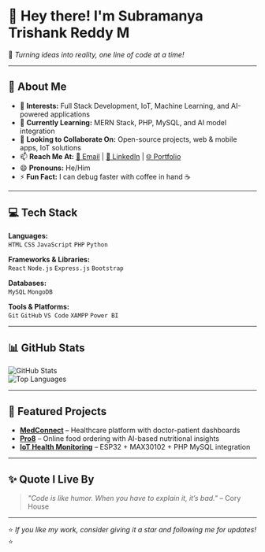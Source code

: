 # 👋 Hey there! I'm Subramanya Trishank Reddy M  

🌟 *Turning ideas into reality, one line of code at a time!*  

---

## 🚀 About Me  
- 👀 **Interests:** Full Stack Development, IoT, Machine Learning, and AI-powered applications  
- 🌱 **Currently Learning:** MERN Stack, PHP, MySQL, and AI model integration  
- 💞️ **Looking to Collaborate On:** Open-source projects, web & mobile apps, IoT solutions  
- 📫 **Reach Me At:** [📧 Email](trishanktrishank787@gmail.com) | [💼 LinkedIn](https://www.linkedin.com/in/subramanya-trishank-reddy-mukkamalla-54402b291/) | [🌐 Portfolio](https://drive.google.com/file/d/1BaEjcalPUvjy8BijBmycAoiZ1UEXr4TK/view)  
- 😄 **Pronouns:** He/Him  
- ⚡ **Fun Fact:** I can debug faster with coffee in hand ☕  

---

## 💻 Tech Stack  

**Languages:**  
`HTML` `CSS` `JavaScript` `PHP` `Python`  

**Frameworks & Libraries:**  
`React` `Node.js` `Express.js` `Bootstrap`  

**Databases:**  
`MySQL` `MongoDB`  

**Tools & Platforms:**  
`Git` `GitHub` `VS Code` `XAMPP` `Power BI`  

---

## 📊 GitHub Stats  
![GitHub Stats](https://github-readme-stats.vercel.app/api?username=trishank18&show_icons=true&theme=tokyonight)  
![Top Languages](https://github-readme-stats.vercel.app/api/top-langs/?username=trishank18&layout=compact&theme=tokyonight)  

---

## 📂 Featured Projects  
- [**MedConnect**](https://github.com/trishank18/medconnect) – Healthcare platform with doctor-patient dashboards  
- [**Pro8**](https://github.com/trishank18/pro8) – Online food ordering with AI-based nutritional insights  
- [**IoT Health Monitoring**](https://github.com/trishank18/iot-health-monitoring) – ESP32 + MAX30102 + PHP MySQL integration  

---

## ✨ Quote I Live By  
> *"Code is like humor. When you have to explain it, it’s bad."* – Cory House  

---

⭐ *If you like my work, consider giving it a star and following me for updates!* ⭐
